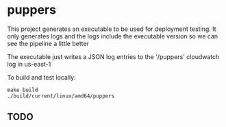 # puppers

This project generates an executable to be used for deployment testing. It only generates logs and the logs include the executable version so we can see the pipeline a little better

The executable just writes a JSON log entries to the '/puppers' cloudwatch log in us-east-1

To build and test locally:

```
make build
./build/current/linux/amd64/puppers
```

## TODO